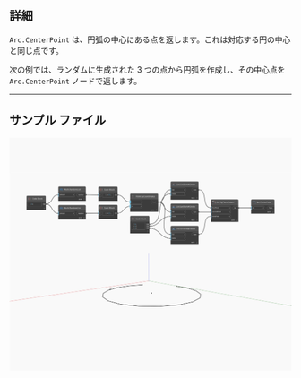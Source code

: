 ## 詳細
`Arc.CenterPoint` は、円弧の中心にある点を返します。これは対応する円の中心と同じ点です。

次の例では、ランダムに生成された 3 つの点から円弧を作成し、その中心点を `Arc.CenterPoint` ノードで返します。

___
## サンプル ファイル

![CenterPoint](./Autodesk.DesignScript.Geometry.Arc.CenterPoint_img.jpg)

